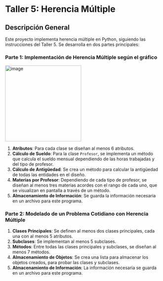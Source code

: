 # Taller 5: Herencia Múltiple

## Descripción General

Este proyecto implementa herencia múltiple en Python, siguiendo las instrucciones del Taller 5. Se desarrolla en dos partes principales:

### Parte 1: Implementación de Herencia Múltiple según el gráfico
<img width="246" alt="image" src="https://github.com/user-attachments/assets/f78299c9-edb1-4873-8620-0977c4324c01">


1. **Atributos**: Para cada clase se diseñan al menos 6 atributos.
2. **Cálculo de Sueldo**: Para la clase `Profesor`, se implementa un método que calcula el sueldo mensual dependiendo de las horas trabajadas y del tipo de profesor.
3. **Cálculo de Antigüedad**: Se crea un método para calcular la antigüedad de todas las entidades en el diseño.
4. **Materias por Profesor**: Dependiendo de cada tipo de profesor, se diseñan al menos tres materias acordes con el rango de cada uno, que se visualizan en pantalla a través de un método.
5. **Almacenamiento de Información**: Se guarda la información necesaria en un archivo para este programa.

### Parte 2: Modelado de un Problema Cotidiano con Herencia Múltiple

1. **Clases Principales**: Se definen al menos dos clases principales, cada una con al menos 5 atributos.
2. **Subclases**: Se implementan al menos 5 subclases.
3. **Métodos**: Entre todas las clases principales y subclases, se diseñan al menos 7 métodos.
4. **Almacenamiento de Objetos**: Se crea una lista para almacenar los objetos creados, para probar las clases y subclases.
5. **Almacenamiento de Información**: La información necesaria se guarda en un archivo para este programa.
